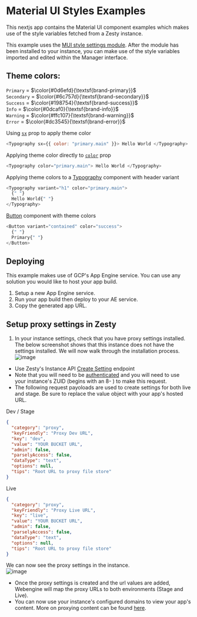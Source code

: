 # Material UI Styles Examples

This nextjs app contains the Material UI component examples which makes use of the style variables fetched from a Zesty instance.

This example uses the [MUI style settings module](https://github.com/zesty-io/module-mui-styles). After the module has been installed to your instance, you can make use of the style variables imported and edited within the Manager interface.

## Theme colors:

`Primary` = $\color{#0d6efd}{\textsf{brand-primary}}$ <br>
`Secondary` = $\color{#6c757d}{\textsf{brand-secondary}}$ <br>
`Success` = $\color{#198754}{\textsf{brand-success}}$ <br>
`Info` = $\color{#0dcaf0}{\textsf{brand-info}}$ <br>
`Warning` = $\color{#ffc107}{\textsf{brand-warning}}$ <br>
`Error` = $\color{#dc3545}{\textsf{brand-error}}$ <br>

Using [`sx`](https://mui.com/system/getting-started/the-sx-prop/) prop to apply theme color

```javascript
<Typography sx={{ color: "primary.main" }}> Hello World </Typography>
```

Applying theme color directly to [`color`](https://mui.com/material-ui/customization/color/) prop

```javascript
<Typography color="primary.main"> Hello World </Typography>
```

Applying theme colors to a [Typography](https://mui.com/material-ui/api/typography/) component with header variant

```javascript
<Typography variant="h1" color="primary.main">
  {" "}
  Hello World{" "}
</Typography>
```

[Button](https://mui.com/material-ui/react-button/) component with theme colors

```javascript
<Button variant="contained" color="success">
  {" "}
  Primary{" "}
</Button>
```

## Deploying

This example makes use of GCP's App Engine service. You can use any solution you would like to host your app build.

1. Setup a new App Engine service.
2. Run your app build then deploy to your AE service.
3. Copy the generated app URL.

## Setup proxy settings in Zesty

1.  In your instance settings, check that you have proxy settings installed. The below screenshot shows that this instance does not have the settings installed. We will now walk through the installation process.
    ![image](https://github.com/b-estevez/example-mui-styles/assets/55866499/3dd79464-317b-4c73-8db9-f594c763f2a7)

- Use Zesty's Instance API [Create Setting](https://instances-api.zesty.org/#56267a59-88a5-40b0-bd1c-a23de605a6e4) endpoint
- Note that you will need to be [authenticated](https://auth-api.zesty.org/#28b40e26-196b-4283-a483-40a5b537bc22) and you will need to use your instance's ZUID (begins with an 8- ) to make this request.
- The following request payoloads are used to create settings for both live and stage. Be sure to replace the value object with your app's hosted URL.

Dev / Stage

```json
{
  "category": "proxy",
  "keyFriendly": "Proxy Dev URL",
  "key": "dev",
  "value": "YOUR BUCKET URL",
  "admin": false,
  "parselyAccess": false,
  "dataType": "text",
  "options": null,
  "tips": "Root URL to proxy file store"
}
```

Live

```json
{
  "category": "proxy",
  "keyFriendly": "Proxy Live URL",
  "key": "live",
  "value": "YOUR BUCKET URL",
  "admin": false,
  "parselyAccess": false,
  "dataType": "text",
  "options": null,
  "tips": "Root URL to proxy file store"
}
```

We can now see the proxy settings in the instance. <br>
![image](https://github.com/b-estevez/example-mui-styles/assets/55866499/2ea66ac0-c41d-42a2-b8f9-965e23ca295d)

- Once the proxy settings is created and the url values are added, Webengine will map the proxy URLs to both environments (Stage and Live).
- You can now use your instance's configured domains to view your app's content. More on proxying content can be found [here](https://zesty.org/services/web-engine/file-proxy).
